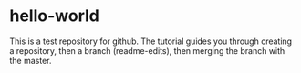 hello-world
===========
This is a test repository for github. 
The tutorial guides you through creating a repository, then a branch (readme-edits), then merging the branch with the master.  
